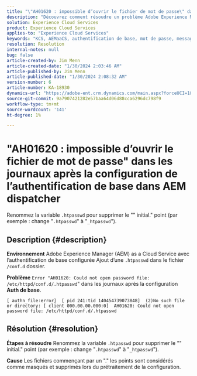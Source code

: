 ```yaml
---
title: "\"AH01620 : impossible d’ouvrir le fichier de mot de passe\" dans les journaux après la configuration de l’authentification de base dans AEM dispatcher"
description: "Découvrez comment résoudre un problème Adobe Experience Manager as a Cloud Service où, après la configuration de l’authentification de base, l’erreur \"AH01620\" s’affiche dans les journaux."
solution: Experience Cloud Services
product: Experience Cloud Services
applies-to: "Experience Cloud Services"
keywords: "KCS, AEMaaCS, authentification de base, mot de passe, message, journaux, AEM, dispatcher, Adobe Experience Manager, AH01620, dépannage"
resolution: Resolution
internal-notes: null
bug: false
article-created-by: Jim Menn
article-created-date: "1/30/2024 2:03:46 AM"
article-published-by: Jim Menn
article-published-date: "1/30/2024 2:08:32 AM"
version-number: 6
article-number: KA-18930
dynamics-url: "https://adobe-ent.crm.dynamics.com/main.aspx?forceUCI=1&pagetype=entityrecord&etn=knowledgearticle&id=77150dc9-13bf-ee11-9079-6045bd006268"
source-git-commit: 9a7907421282e57baa64d06d88cca6296dc798f9
workflow-type: tm+mt
source-wordcount: '141'
ht-degree: 1%

---
```


# &quot;AH01620 : impossible d’ouvrir le fichier de mot de passe&quot; dans les journaux après la configuration de l’authentification de base dans AEM dispatcher


Renommez la variable `.htpasswd` pour supprimer le &quot;&quot; initial.&quot; point (par exemple : change &quot;`.htpasswd`&quot; à &quot;`_htpasswd`&quot;).

## Description {#description}


<b>Environnement</b>
Adobe Experience Manager (AEM) as a Cloud Service avec l’authentification de base configurée Ajout d’une `.htpasswd` dans le fichier `/conf.d` dossier.

<b>Problème</b>
`Error "AH01620: Could not open password file: /etc/httpd/conf.d/.htpasswd`&quot; dans les journaux après la configuration <b>Auth de base</b>.


```
[ authn_file:error]  [ pid 241:tid 140454739073848]  (2)No such file or directory: [ client 000.00.00.000:0]  AH01620: Could not open password file: /etc/httpd/conf.d/.htpasswd
```





## Résolution {#resolution}


<b>Étapes à résoudre</b>
Renommez la variable `.htpasswd` pour supprimer le &quot;&quot; initial.&quot; point (par exemple : change &quot;`.htpasswd`&quot; à &quot;`_htpasswd`&quot;).

<b>Cause</b>
Les fichiers commençant par un &quot;.&quot; les points sont considérés comme masqués et supprimés lors du prétraitement de la configuration.
